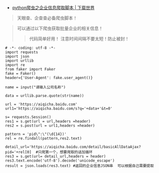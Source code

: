 - [python爬虫之企业信息爬取脚本 | 下载世界](https://v2rayhome.github.io/2021/01/27/python-1/)

> 天眼查、企查查必备爬虫脚本！

> 可以通过以下爬虫获取批量企业的相关信息！
>>  代码简单好用！
>>  注意时间间隔不要太短！防止被封！

```
# -*- coding: utf-8 -*-
import requests
import json
import urllib
import re
from faker import Faker
fake = Faker()
header={'User-Agent': fake.user_agent()}
 
name = input("请输入公司名称")
 
data = urllib.parse.quote(str(name))
 
url = 'https://aiqicha.baidu.com'
url1='https://aiqicha.baidu.com/s?q='+data+'&t=0'
 
s= requests.Session()
res1 = s.get(url = url,headers =header)
res2 = s.post(url = url1,headers =header)
 
pattern = 'pid\":\"(\d{14})'
rel = re.findall(pattern,res2.text)
 
detail_url='https://aiqicha.baidu.com/detail/basicAllDataAjax?pid='+rel[0]  #只爬第一个，想要爬取的话加循环
res3 = s.get(url= detail_url,headers = header)
res3.text.encode('utf-8').decode('unicode_escape')
result = json.loads(res3.text) #返回的企业信息JSON串  可以根据自己需要提取
```
